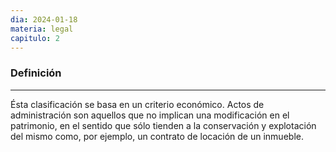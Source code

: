 ```yaml
---
dia: 2024-01-18
materia: legal
capitulo: 2
---
```

### Definición
---
Ésta clasificación se basa en un criterio económico. Actos de administración son aquellos que no implican una modificación en el patrimonio, en el sentido que sólo tienden a la conservación y explotación del mismo como, por ejemplo, un contrato de locación de un inmueble.